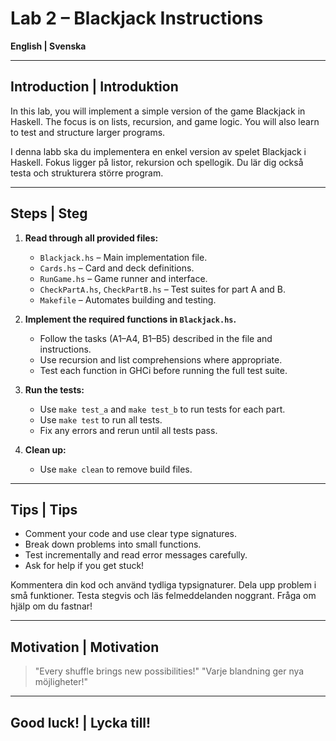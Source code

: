 # Lab 2 – Blackjack Instructions

**English | Svenska**

---

## Introduction | Introduktion

In this lab, you will implement a simple version of the game Blackjack in Haskell. The focus is on lists, recursion, and game logic. You will also learn to test and structure larger programs.

I denna labb ska du implementera en enkel version av spelet Blackjack i Haskell. Fokus ligger på listor, rekursion och spellogik. Du lär dig också testa och strukturera större program.

---

## Steps | Steg

1. **Read through all provided files:**
   - `Blackjack.hs` – Main implementation file.
   - `Cards.hs` – Card and deck definitions.
   - `RunGame.hs` – Game runner and interface.
   - `CheckPartA.hs`, `CheckPartB.hs` – Test suites for part A and B.
   - `Makefile` – Automates building and testing.

2. **Implement the required functions in `Blackjack.hs`.**
   - Follow the tasks (A1–A4, B1–B5) described in the file and instructions.
   - Use recursion and list comprehensions where appropriate.
   - Test each function in GHCi before running the full test suite.

3. **Run the tests:**
   - Use `make test_a` and `make test_b` to run tests for each part.
   - Use `make test` to run all tests.
   - Fix any errors and rerun until all tests pass.

4. **Clean up:**
   - Use `make clean` to remove build files.

---

## Tips | Tips

- Comment your code and use clear type signatures.
- Break down problems into small functions.
- Test incrementally and read error messages carefully.
- Ask for help if you get stuck!

Kommentera din kod och använd tydliga typsignaturer.
Dela upp problem i små funktioner.
Testa stegvis och läs felmeddelanden noggrant.
Fråga om hjälp om du fastnar!

---

## Motivation | Motivation

> "Every shuffle brings new possibilities!"
> "Varje blandning ger nya möjligheter!"

---

## Good luck! | Lycka till!